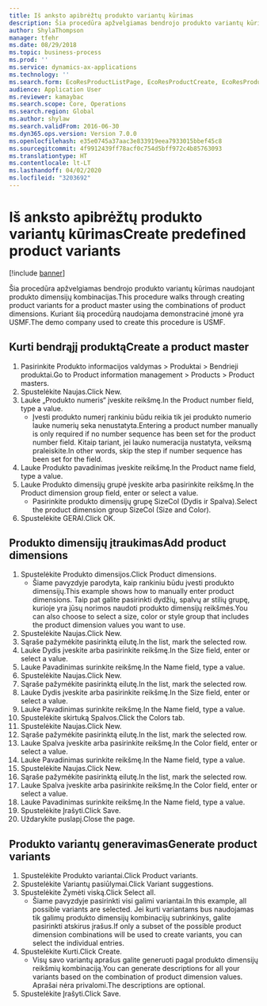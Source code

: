 ```yaml
---
title: Iš anksto apibrėžtų produkto variantų kūrimas
description: Šia procedūra apžvelgiamas bendrojo produkto variantų kūrimas naudojant produkto dimensijų kombinacijas.
author: ShylaThompson
manager: tfehr
ms.date: 08/29/2018
ms.topic: business-process
ms.prod: ''
ms.service: dynamics-ax-applications
ms.technology: ''
ms.search.form: EcoResProductListPage, EcoResProductCreate, EcoResProductDetails, EcoResProductMasterDimension, EcoResProductVariants, EcoResProductVariantSuggestions
audience: Application User
ms.reviewer: kamaybac
ms.search.scope: Core, Operations
ms.search.region: Global
ms.author: shylaw
ms.search.validFrom: 2016-06-30
ms.dyn365.ops.version: Version 7.0.0
ms.openlocfilehash: e35e0745a37aac3e833919eea7933015bbef45c8
ms.sourcegitcommit: 4f9912439ff78acf0c754d5bff972c4b85763093
ms.translationtype: HT
ms.contentlocale: lt-LT
ms.lasthandoff: 04/02/2020
ms.locfileid: "3203692"
---
```

# <a name="create-predefined-product-variants"></a><span data-ttu-id="c68d1-103">Iš anksto apibrėžtų produkto variantų kūrimas</span><span class="sxs-lookup"><span data-stu-id="c68d1-103">Create predefined product variants</span></span>

[!include [banner](../../includes/banner.md)]

<span data-ttu-id="c68d1-104">Šia procedūra apžvelgiamas bendrojo produkto variantų kūrimas naudojant produkto dimensijų kombinacijas.</span><span class="sxs-lookup"><span data-stu-id="c68d1-104">This procedure walks through creating product variants for a product master using the combinations of product dimensions.</span></span> <span data-ttu-id="c68d1-105">Kuriant šią procedūrą naudojama demonstracinė įmonė yra USMF.</span><span class="sxs-lookup"><span data-stu-id="c68d1-105">The demo company used to create this procedure is USMF.</span></span>


## <a name="create-a-product-master"></a><span data-ttu-id="c68d1-106">Kurti bendrąjį produktą</span><span class="sxs-lookup"><span data-stu-id="c68d1-106">Create a product master</span></span>
1. <span data-ttu-id="c68d1-107">Pasirinkite Produkto informacijos valdymas > Produktai > Bendrieji produktai.</span><span class="sxs-lookup"><span data-stu-id="c68d1-107">Go to Product information management > Products > Product masters.</span></span>
2. <span data-ttu-id="c68d1-108">Spustelėkite Naujas.</span><span class="sxs-lookup"><span data-stu-id="c68d1-108">Click New.</span></span>
3. <span data-ttu-id="c68d1-109">Lauke „Produkto numeris“ įveskite reikšmę.</span><span class="sxs-lookup"><span data-stu-id="c68d1-109">In the Product number field, type a value.</span></span>
    * <span data-ttu-id="c68d1-110">Įvesti produkto numerį rankiniu būdu reikia tik jei produkto numerio lauke numerių seka nenustatyta.</span><span class="sxs-lookup"><span data-stu-id="c68d1-110">Entering a product number manually is only required if no number sequence has been set for the product number field.</span></span> <span data-ttu-id="c68d1-111">Kitaip tariant, jei lauko numeracija nustatyta, veiksmą praleiskite.</span><span class="sxs-lookup"><span data-stu-id="c68d1-111">In other words, skip the step if number sequence has been set for the field.</span></span>  
4. <span data-ttu-id="c68d1-112">Lauke Produkto pavadinimas įveskite reikšmę.</span><span class="sxs-lookup"><span data-stu-id="c68d1-112">In the Product name field, type a value.</span></span>
5. <span data-ttu-id="c68d1-113">Lauke Produkto dimensijų grupė įveskite arba pasirinkite reikšmę.</span><span class="sxs-lookup"><span data-stu-id="c68d1-113">In the Product dimension group field, enter or select a value.</span></span>
    * <span data-ttu-id="c68d1-114">Pasirinkite produkto dimensijų grupę SizeCol (Dydis ir Spalva).</span><span class="sxs-lookup"><span data-stu-id="c68d1-114">Select the product dimension group SizeCol (Size and Color).</span></span>  
6. <span data-ttu-id="c68d1-115">Spustelėkite GERAI.</span><span class="sxs-lookup"><span data-stu-id="c68d1-115">Click OK.</span></span>

## <a name="add-product-dimensions"></a><span data-ttu-id="c68d1-116">Produkto dimensijų įtraukimas</span><span class="sxs-lookup"><span data-stu-id="c68d1-116">Add product dimensions</span></span>
1. <span data-ttu-id="c68d1-117">Spustelėkite Produkto dimensijos.</span><span class="sxs-lookup"><span data-stu-id="c68d1-117">Click Product dimensions.</span></span>
    * <span data-ttu-id="c68d1-118">Šiame pavyzdyje parodyta, kaip rankiniu būdu įvesti produkto dimensijų.</span><span class="sxs-lookup"><span data-stu-id="c68d1-118">This example shows how to manually enter product dimensions.</span></span> <span data-ttu-id="c68d1-119">Taip pat galite pasirinkti dydžių, spalvų ar stilių grupę, kurioje yra jūsų norimos naudoti produkto dimensijų reikšmės.</span><span class="sxs-lookup"><span data-stu-id="c68d1-119">You can also choose to select a size, color or style group that includes the product dimension values you want to use.</span></span>  
2. <span data-ttu-id="c68d1-120">Spustelėkite Naujas.</span><span class="sxs-lookup"><span data-stu-id="c68d1-120">Click New.</span></span>
3. <span data-ttu-id="c68d1-121">Sąraše pažymėkite pasirinktą eilutę.</span><span class="sxs-lookup"><span data-stu-id="c68d1-121">In the list, mark the selected row.</span></span>
4. <span data-ttu-id="c68d1-122">Lauke Dydis įveskite arba pasirinkite reikšmę.</span><span class="sxs-lookup"><span data-stu-id="c68d1-122">In the Size field, enter or select a value.</span></span>
5. <span data-ttu-id="c68d1-123">Lauke Pavadinimas surinkite reikšmę.</span><span class="sxs-lookup"><span data-stu-id="c68d1-123">In the Name field, type a value.</span></span>
6. <span data-ttu-id="c68d1-124">Spustelėkite Naujas.</span><span class="sxs-lookup"><span data-stu-id="c68d1-124">Click New.</span></span>
7. <span data-ttu-id="c68d1-125">Sąraše pažymėkite pasirinktą eilutę.</span><span class="sxs-lookup"><span data-stu-id="c68d1-125">In the list, mark the selected row.</span></span>
8. <span data-ttu-id="c68d1-126">Lauke Dydis įveskite arba pasirinkite reikšmę.</span><span class="sxs-lookup"><span data-stu-id="c68d1-126">In the Size field, enter or select a value.</span></span>
9. <span data-ttu-id="c68d1-127">Lauke Pavadinimas surinkite reikšmę.</span><span class="sxs-lookup"><span data-stu-id="c68d1-127">In the Name field, type a value.</span></span>
10. <span data-ttu-id="c68d1-128">Spustelėkite skirtuką Spalvos.</span><span class="sxs-lookup"><span data-stu-id="c68d1-128">Click the Colors tab.</span></span>
11. <span data-ttu-id="c68d1-129">Spustelėkite Naujas.</span><span class="sxs-lookup"><span data-stu-id="c68d1-129">Click New.</span></span>
12. <span data-ttu-id="c68d1-130">Sąraše pažymėkite pasirinktą eilutę.</span><span class="sxs-lookup"><span data-stu-id="c68d1-130">In the list, mark the selected row.</span></span>
13. <span data-ttu-id="c68d1-131">Lauke Spalva įveskite arba pasirinkite reikšmę.</span><span class="sxs-lookup"><span data-stu-id="c68d1-131">In the Color field, enter or select a value.</span></span>
14. <span data-ttu-id="c68d1-132">Lauke Pavadinimas surinkite reikšmę.</span><span class="sxs-lookup"><span data-stu-id="c68d1-132">In the Name field, type a value.</span></span>
15. <span data-ttu-id="c68d1-133">Spustelėkite Naujas.</span><span class="sxs-lookup"><span data-stu-id="c68d1-133">Click New.</span></span>
16. <span data-ttu-id="c68d1-134">Sąraše pažymėkite pasirinktą eilutę.</span><span class="sxs-lookup"><span data-stu-id="c68d1-134">In the list, mark the selected row.</span></span>
17. <span data-ttu-id="c68d1-135">Lauke Spalva įveskite arba pasirinkite reikšmę.</span><span class="sxs-lookup"><span data-stu-id="c68d1-135">In the Color field, enter or select a value.</span></span>
18. <span data-ttu-id="c68d1-136">Lauke Pavadinimas surinkite reikšmę.</span><span class="sxs-lookup"><span data-stu-id="c68d1-136">In the Name field, type a value.</span></span>
19. <span data-ttu-id="c68d1-137">Spustelėkite Įrašyti.</span><span class="sxs-lookup"><span data-stu-id="c68d1-137">Click Save.</span></span>
20. <span data-ttu-id="c68d1-138">Uždarykite puslapį.</span><span class="sxs-lookup"><span data-stu-id="c68d1-138">Close the page.</span></span>

## <a name="generate-product-variants"></a><span data-ttu-id="c68d1-139">Produkto variantų generavimas</span><span class="sxs-lookup"><span data-stu-id="c68d1-139">Generate product variants</span></span>
1. <span data-ttu-id="c68d1-140">Spustelėkite Produkto variantai.</span><span class="sxs-lookup"><span data-stu-id="c68d1-140">Click Product variants.</span></span>
2. <span data-ttu-id="c68d1-141">Spustelėkite Variantų pasiūlymai.</span><span class="sxs-lookup"><span data-stu-id="c68d1-141">Click Variant suggestions.</span></span>
3. <span data-ttu-id="c68d1-142">Spustelėkite Žymėti viską.</span><span class="sxs-lookup"><span data-stu-id="c68d1-142">Click Select all.</span></span>
    * <span data-ttu-id="c68d1-143">Šiame pavyzdyje pasirinkti visi galimi variantai.</span><span class="sxs-lookup"><span data-stu-id="c68d1-143">In this example, all possible variants are selected.</span></span> <span data-ttu-id="c68d1-144">Jei kurti variantams bus naudojamas tik galimų produkto dimensijų kombinacijų subrinkinys, galite pasirinkti atskirus įrašus.</span><span class="sxs-lookup"><span data-stu-id="c68d1-144">If only a subset of the possible product dimension combinations will be used to create variants, you can select the individual entries.</span></span>  
4. <span data-ttu-id="c68d1-145">Spustelėkite Kurti.</span><span class="sxs-lookup"><span data-stu-id="c68d1-145">Click Create.</span></span>
    * <span data-ttu-id="c68d1-146">Visų savo variantų aprašus galite generuoti pagal produkto dimensijų reikšmių kombinaciją.</span><span class="sxs-lookup"><span data-stu-id="c68d1-146">You can generate descriptions for all your variants based on the combination of product dimension values.</span></span> <span data-ttu-id="c68d1-147">Aprašai nėra privalomi.</span><span class="sxs-lookup"><span data-stu-id="c68d1-147">The descriptions are optional.</span></span>  
5. <span data-ttu-id="c68d1-148">Spustelėkite Įrašyti.</span><span class="sxs-lookup"><span data-stu-id="c68d1-148">Click Save.</span></span>

